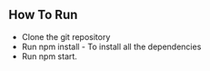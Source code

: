 ## How To Run

* Clone the git repository
* Run npm install - To install all the dependencies
* Run npm start.
